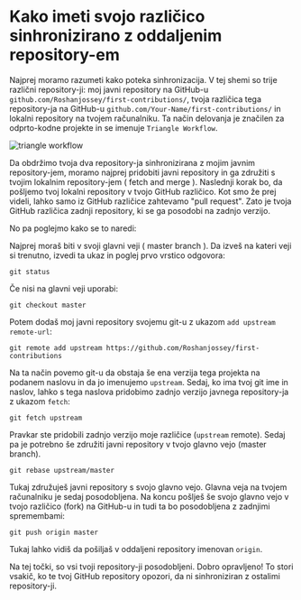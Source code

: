 # Kako imeti svojo različico sinhronizirano z oddaljenim repository-em

Najprej moramo razumeti kako poteka sinhronizacija. V tej shemi so trije različni repository-ji: moj javni repository na GitHub-u `github.com/Roshanjossey/first-contributions/`, tvoja različica tega repository-ja na GitHub-u `github.com/Your-Name/first-contributions/` in lokalni repository na tvojem računalniku. Ta način delovanja je značilen za odprto-kodne projekte in se imenuje `Triangle Workflow`.

<img style="float;" src="https://github.com/firstcontributions/assets/blob/master/gui-tool-tutorials/sublime-merge-tutorial/triangle_workflow.png?raw=true" alt="triangle workflow" />

Da obdržimo tvoja dva repository-ja sinhronizirana z mojim javnim repository-jem, moramo najprej pridobiti javni repository in ga združiti s tvojim lokalnim repository-jem ( fetch and merge ).
Naslednji korak bo, da pošljemo tvoj lokalni repository v tvojo GitHub različico. Kot smo že prej videli, lahko samo iz GitHub različice zahtevamo "pull request". Zato je tvoja GitHub različica zadnji repository, ki se ga posodobi na zadnjo verzijo.

No pa poglejmo kako se to naredi:

Najprej moraš biti v svoji glavni veji ( master branch ). Da izveš na kateri veji si trenutno, izvedi ta ukaz in poglej prvo vrstico odgovora:
```
git status
```
Če nisi na glavni veji uporabi:
```
git checkout master
```

Potem dodaš moj javni repository svojemu git-u z ukazom `add upstream remote-url`:
```
git remote add upstream https://github.com/Roshanjossey/first-contributions
```
Na ta način povemo git-u da obstaja še ena verzija tega projekta na podanem naslovu in da jo imenujemo `upstream`. Sedaj, ko ima tvoj git ime in naslov, lahko s tega naslova pridobimo zadnjo verzijo javnega repository-ja z ukazom `fetch`:
```
git fetch upstream
```

Pravkar ste pridobili zadnjo verzijo moje različice (`upstream` remote). Sedaj pa je potrebno še združiti javni repository v tvojo glavno vejo (master branch).
```
git rebase upstream/master
```
Tukaj združuješ javni repository s svojo glavno vejo. Glavna veja na tvojem računalniku je sedaj posodobljena. Na koncu pošlješ še svojo glavno vejo v tvojo različico (fork) na GitHub-u in tudi ta bo posodobljena z zadnjimi spremembami:
```
git push origin master
```
Tukaj lahko vidiš da pošiljaš v oddaljeni repository imenovan `origin`.

Na tej točki, so vsi tvoji repository-ji posodobljeni. Dobro opravljeno! To stori vsakič, ko te tvoj GitHub repository opozori, da ni sinhroniziran z ostalimi repository-ji.
